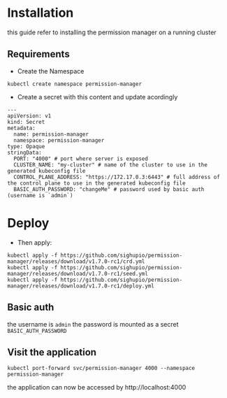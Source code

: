 # Installation

this guide refer to installing the permission manager on a running cluster

## Requirements

- Create the Namespace

```
kubectl create namespace permission-manager
```
- Create a secret with this content and update acordingly

```
---
apiVersion: v1
kind: Secret
metadata:
  name: permission-manager
  namespace: permission-manager
type: Opaque
stringData:
  PORT: "4000" # port where server is exposed
  CLUSTER_NAME: "my-cluster" # name of the cluster to use in the generated kubeconfig file
  CONTROL_PLANE_ADDRESS: "https://172.17.0.3:6443" # full address of the control plane to use in the generated kubeconfig file
  BASIC_AUTH_PASSWORD: "changeMe" # password used by basic auth (username is `admin`)
```

# Deploy

- Then apply:
```
kubectl apply -f https://github.com/sighupio/permission-manager/releases/download/v1.7.0-rc1/crd.yml
kubectl apply -f https://github.com/sighupio/permission-manager/releases/download/v1.7.0-rc1/seed.yml
kubectl apply -f https://github.com/sighupio/permission-manager/releases/download/v1.7.0-rc1/deploy.yml
```

## Basic auth

the username is `admin` the password is mounted as a secret `BASIC_AUTH_PASSWORD`

## Visit the application

`kubectl port-forward svc/permission-manager 4000 --namespace permission-manager`

the application can now be accessed by http://localhost:4000
